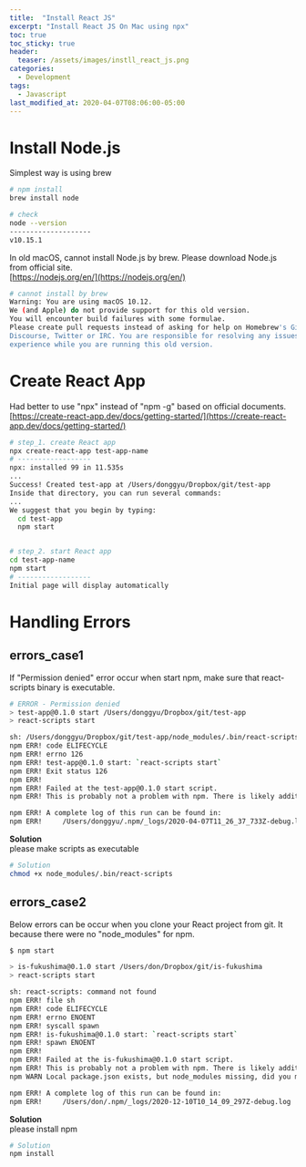 ```yaml
---
title:  "Install React JS"
excerpt: "Install React JS On Mac using npx"
toc: true
toc_sticky: true
header:
  teaser: /assets/images/instll_react_js.png
categories:
  - Development
tags:
  - Javascript
last_modified_at: 2020-04-07T08:06:00-05:00
---
```


# Install Node.js
Simplest way is using brew
```bash
# npm install
brew install node

# check
node --version
--------------------
v10.15.1
```

In old macOS, cannot install Node.js by brew. Please download Node.js from official site.  
[https://nodejs.org/en/](https://nodejs.org/en/)

```bash
# cannot install by brew
Warning: You are using macOS 10.12.
We (and Apple) do not provide support for this old version.
You will encounter build failures with some formulae.
Please create pull requests instead of asking for help on Homebrew's GitHub,
Discourse, Twitter or IRC. You are responsible for resolving any issues you
experience while you are running this old version.
```

# Create React App
Had better to use "npx" instead of "npm -g" based on official documents.  
[https://create-react-app.dev/docs/getting-started/](https://create-react-app.dev/docs/getting-started/)

```bash
# step_1. create React app
npx create-react-app test-app-name
# ------------------
npx: installed 99 in 11.535s
...
Success! Created test-app at /Users/donggyu/Dropbox/git/test-app
Inside that directory, you can run several commands:
...
We suggest that you begin by typing:
  cd test-app
  npm start


# step_2. start React app
cd test-app-name
npm start
# ------------------
Initial page will display automatically
```

# Handling Errors

## errors_case1   
If "Permission denied" error occur when start npm, make sure that react-scripts binary is executable.
```bash
# ERROR - Permission denied 
> test-app@0.1.0 start /Users/donggyu/Dropbox/git/test-app
> react-scripts start

sh: /Users/donggyu/Dropbox/git/test-app/node_modules/.bin/react-scripts: Permission denied
npm ERR! code ELIFECYCLE
npm ERR! errno 126
npm ERR! test-app@0.1.0 start: `react-scripts start`
npm ERR! Exit status 126
npm ERR!
npm ERR! Failed at the test-app@0.1.0 start script.
npm ERR! This is probably not a problem with npm. There is likely additional logging output above.

npm ERR! A complete log of this run can be found in:
npm ERR!     /Users/donggyu/.npm/_logs/2020-04-07T11_26_37_733Z-debug.log
```

**Solution**  
please make scripts as executable
```bash
# Solution
chmod +x node_modules/.bin/react-scripts
```

## errors_case2    
Below errors can be occur when you clone your React project from git. It because there were no "node_modules" for npm.   
```bash
$ npm start

> is-fukushima@0.1.0 start /Users/don/Dropbox/git/is-fukushima
> react-scripts start

sh: react-scripts: command not found
npm ERR! file sh
npm ERR! code ELIFECYCLE
npm ERR! errno ENOENT
npm ERR! syscall spawn
npm ERR! is-fukushima@0.1.0 start: `react-scripts start`
npm ERR! spawn ENOENT
npm ERR!
npm ERR! Failed at the is-fukushima@0.1.0 start script.
npm ERR! This is probably not a problem with npm. There is likely additional logging output above.
npm WARN Local package.json exists, but node_modules missing, did you mean to install?

npm ERR! A complete log of this run can be found in:
npm ERR!     /Users/don/.npm/_logs/2020-12-10T10_14_09_297Z-debug.log
```

**Solution**  
please install npm
```bash
# Solution
npm install
```